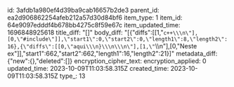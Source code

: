 id: 3afdb1a980ef4d39ba9cab16657b2de3
parent_id: ea2d906862254afeb212a57d30d84bf6
item_type: 1
item_id: 64e9097edddf4b678bb4275c8f59e67c
item_updated_time: 1696848925618
title_diff: "[]"
body_diff: "[{\"diffs\":[[1,\"````c++\\\n\"],[0,\"#include\"]],\"start1\":0,\"start2\":0,\"length1\":8,\"length2\":16},{\"diffs\":[[0,\"aqui\\\n}\\\n\\\n\"],[1,\"````\\\n\"],[0,\"Neste ex\"]],\"start1\":662,\"start2\":662,\"length1\":16,\"length2\":21}]"
metadata_diff: {"new":{},"deleted":[]}
encryption_cipher_text: 
encryption_applied: 0
updated_time: 2023-10-09T11:03:58.315Z
created_time: 2023-10-09T11:03:58.315Z
type_: 13